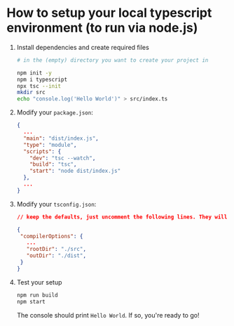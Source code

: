 # How to setup your local typescript environment (to run via node.js)

1. Install dependencies and create required files

   ```bash
   # in the (empty) directory you want to create your project in

   npm init -y
   npm i typescript
   npx tsc --init
   mkdir src
   echo "console.log('Hello World')" > src/index.ts
   ```

1. Modify your `package.json`:

   ```json
   {
     ...
     "main": "dist/index.js",
     "type": "module",
     "scripts": {
       "dev": "tsc --watch",
       "build": "tsc",
       "start": "node dist/index.js"
     },
     ...
   }
   ```

1. Modify your `tsconfig.json`:

   ```json
   // keep the defaults, just uncomment the following lines. They will be spread across the file.

   {
    "compilerOptions": {
      ...
      "rootDir": "./src",
      "outDir": "./dist",
    }
   }

   ```

1. Test your setup

   ```bash
   npm run build
   npm start
   ```

   The console should print `Hello World`. If so, you're ready to go!
